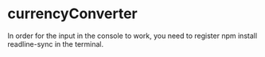# currencyConverter
In order for the input in the console to work, you need to register npm install readline-sync in the terminal.
